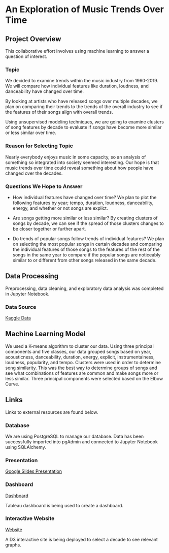 # An Exploration of Music Trends Over Time

## Project Overview
This collaborative effort involves using machine learning to answer a question of interest. 

### Topic
We decided to examine trends within the music industry from 1960-2019. We will compare how individual features like duration, loudness, and danceability have changed over time. 

By looking at artists who have released songs over multiple decades, we plan on comparing their trends to the trends of the overall industry to see if the features of their songs align with overall trends. 

Using unsupervised modeling techniques, we are going to examine clusters of song features by decade to evaluate if songs have become more similar or less similar over time.  

### Reason for Selecting Topic
Nearly everybody enjoys music in some capacity, so an analysis of something so integrated into society seemed interesting. Our hope is that music trends over time could reveal something about how people have changed over the decades. 

### Questions We Hope to Answer
- How individual features have changed over time? We plan to plot the following features by year; tempo, duration, loudness, danceability, energy, and whether or not songs are explict. 

- Are songs getting more similar or less similar? By creating clusters of songs by decade, we can see if the spread of those clusters changes to be closer together or further apart. 

- Do trends of popular songs follow trends of individual features? We plan on selecting the most popular songs in certain decades and comparing the individual features of those songs to the features of the rest of the songs in the same year to compare if the popular songs are noticeably similar to or different from other songs released in the same decade. 

## Data Processing
Preprocessing, data cleaning, and exploratory data analysis was completed in Jupyter Notebook. 

### Data Source
[Kaggle Data](https://www.kaggle.com/vatsalmavani/music-recommendation-system-using-spotify-dataset/data)

## Machine Learning Model
We used a K-means algorithm to cluster our data. Using three principal components and five classes, our data grouped songs based on year, acousticness, danceability, duration, energy, explicit, instrumentalness, loudness, popularity, and tempo. Clusters were used in order to determine song similarity. This was the best way to determine groups of songs and see what combinations of features are common and make songs more or less similar. Three principal components were selected based on the Elbow Curve. 

## Links
Links to external resources are found below.

### Database
We are using PostgreSQL to manage our database. 
Data has been successfully imported into pgAdmin and connected to Jupyter Notebook using SQLAlchemy. 

### Presentation
[Google Slides Presentation](https://docs.google.com/presentation/d/1Zdr2dapoO0zbbEyedpY4m-J9n3LRmr9VZOUt79l3u-4/edit?usp=sharing)

### Dashboard
[Dashboard](link)

Tableau dashboard is being used to create a dashboard.

### Interactive Website
[Website](link)

A D3 interactive site is being deployed to select a decade to see relevant graphs. 
